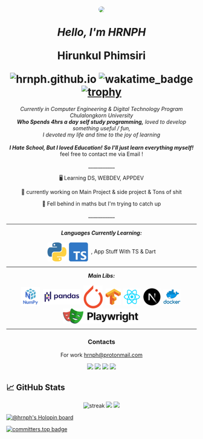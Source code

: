 <h1 align="center">

  <a href="url"><img src="https://avatars.githubusercontent.com/u/51855316?v=4" height="auto" width="200" style="border-radius:50%"></a>

  <b><i>Hello, I'm HRNPH</i></b>
  <p>Hirunkul Phimsiri</p>
  <img src="https://komarev.com/ghpvc/?username=hrnph&label=Views&color=yellow&style=for-the-badge" alt="hrnph.github.io" />
  <img src="https://img.shields.io/endpoint?url=https://wakatime.cedt.community/api/compat/shields/v1/hrnph/interval:30_days&label=last30d" alt="wakatime_badge" />
  <a href="https://github.com/ryo-ma/github-profile-trophy">
    <img src="https://github-profile-trophy.vercel.app/?username=hrnph&row=1" alt="trophy">
  </a>
</h1>
<p align="center">
  <em>
    Currently in Computer Engineering & Digital Technology Program Chulalongkorn University<br>
    <b>Who Spends 4hrs a day self study programming,</b>
    loved to develop something useful / fun,
    <br>I devoted my life and time to the joy of learning</br>
    <br><b>I Hate School, But I loved Education!</b>
        <b>So I'll just learn everything myself!</b>    
    </br>
  </em>
  feel free to contact me via Email
  !
</p>

<p align="center">___________</p>
<div align="center">
  
🖥️ Learning DS, WEBDEV, APPDEV
  
🔭 currently working on Main Project & side project & Tons of shit
  
🌱 Fell behind in maths but I'm trying to catch up
  
</div>

<p align="center">___________</p>

<hr></hr>
<p align="center">
  <i><b>Languages Currently Learning:</b></i>
  <br><br>
  <img align="center" src="contents/languages/python.png" width="50px" />&nbsp;
  <img align="center" src="contents/languages/typescript.png" width="50px" />&nbsp;
  , App Stuff With TS & Dart
<!--   <img align="center" src="contents/languages/nodejs.svg" width="50px" />&nbsp;
  <img align="center" src="contents/languages/html.png" width="50px" />&nbsp;
  <img align="center" src="contents/languages/css.png" width="50px" />&nbsp;
  <img align="center" src="contents/languages/js.png" width="50px" />&nbsp; -->
</p>

<hr></hr>

<p align="center">
  <i><b>Main Libs:</b></i>
  <br><br>
  <img align="center" src="contents/tools/numpy.png" width="50px" />&nbsp;
  <img align="center" src="contents/tools/pandas.png" width="100px" />&nbsp;
  <img align="center" src="contents/tools/pt.png" width="50px" />&nbsp;
  <img align="center" src="contents/tools/tensorflow.png" width="40px" />&nbsp;
  <img align="center" src="contents/tools/react.png" width="45px" />&nbsp;
  <img align="center" src="contents/tools/nextjs.png" width="45px" />&nbsp;
  <img align="center" src="contents/tools/docker.png" width="45px" />&nbsp;
  <img align="center" src="contents/tools/playwright.png" width="200px" />&nbsp;
</p>
<hr>

<h3 align="center">Contacts</h3>
<p align="center">For work <a href = "mailto: hrnph@protonmail.com">hrnph@protonmail.com</a></p>
<div align="center">

  [<img src="https://img.shields.io/badge/facebook-%231877F2.svg?&style=for-the-badge&logo=facebook&logoColor=white">](https://www.facebook.com/hrnph)
  [<img src="https://img.shields.io/badge/youtube-%23E4405F.svg?&style=for-the-badge&logo=youtube&logoColor=white">](https://www.youtube.com/channel/UCTCjINFxvBTkqD0ihWPTz8g)
  [<img src="https://img.shields.io/badge/twitter-%231DA1F2.svg?&style=for-the-badge&logo=twitter&logoColor=white">](https://github.com/HRNPH)
  [<img src="https://img.shields.io/badge/Website-%23000000.svg?&style=for-the-badge&logo=microsoft&logoColor=white">](https://hrnph.github.io/) 

</div>


## 📈 GitHub Stats

<div align="center">
  
  <img src="http://github-readme-streak-stats.herokuapp.com?user=HRNPH&theme=highcontrast" alt="streak"/>

  <img src="https://github-readme-stats.vercel.app/api?username=HRNPH&count_private=true&show_icons=true&theme=vision-friendly-dark">
  
  <img src="https://github-readme-stats.vercel.app/api/top-langs/?username=hrnph&layout=compact&hide=html,css&theme=vision-friendly-dark">
  
   
</div>

[![@hrnph's Holopin board](https://holopin.me/hrnph)](https://holopin.io/@hrnph)
  
[![committers.top badge](https://user-badge.committers.top/thailand_private/HRNPH.svg)](https://user-badge.committers.top/thailand_private/HRNPH)
